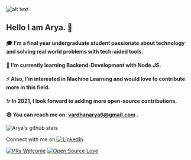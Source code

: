 

<!--
**arya062000/arya062000** is a ✨ _special_ ✨ repository because its `README.md` (this file) appears on your GitHub profile.

Here are some ideas to get you started:

- 🔭 I’m currently working on ...
- 🌱 I’m currently learning ...
- 👯 I’m looking to collaborate on ...
- 🤔 I’m looking for help with ...
- 💬 Ask me about ...
- 📫 How to reach me: ...
- 😄 Pronouns: ...
- ⚡ Fun fact: ...
-->
![alt text](https://images.unsplash.com/photo-1596443686812-2f45229eebc3?ixid=MXwxMjA3fDB8MHxwaG90by1wYWdlfHx8fGVufDB8fHw%3D&ixlib=rb-1.2.1&auto=format&fit=crop&w=1051&q=80)

## Hello I am Arya. 👧


#### 🎓 I'm a final year undergraduate student passionate about technology and solving real world problems with tech-aided tools. 
#### 📝 I'm currently learning Backend-Development with Node.JS.
#### ⚡ Also, I'm interested in Machine Learning and would love to contribute more in this field.
#### ✨ In 2021, I look forward to adding more open-source contributions.
#### 😄 You can reach me on: vardhanarya6@gmail.com .

![Arya's github stats](https://github-readme-stats.vercel.app/api?username=arya062000&show_icons=true&theme=dracula)


Connect with me on [![LinkedIn](https://img.shields.io/static/v1.svg?label=Connect&message=@aryavardhanprasad&color=blue&logo=linkedin&labelColor=purple&style=social)](https://www.linkedin.com/in/arya-vardhan-prasad-195474152/)

[![PRs Welcome](https://img.shields.io/badge/PRs-welcome-brightgreen.svg?style=flat&logo=github)](https://github.com/arya062000/)  [![Open Source Love](https://badges.frapsoft.com/os/v2/open-source.svg?v=103)](https://github.com/arya062000/)

